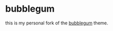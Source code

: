 # bubblegum

this is my personal fork of the [bubblegum] theme.

[bubblegum]: https://github.com/baskerville/bubblegum
